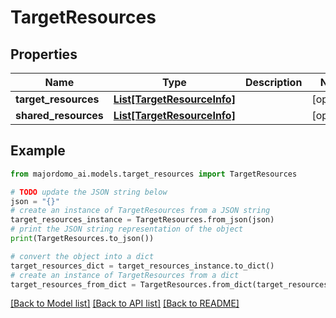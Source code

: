 # TargetResources


## Properties

Name | Type | Description | Notes
------------ | ------------- | ------------- | -------------
**target_resources** | [**List[TargetResourceInfo]**](TargetResourceInfo.md) |  | [optional] 
**shared_resources** | [**List[TargetResourceInfo]**](TargetResourceInfo.md) |  | [optional] 

## Example

```python
from majordomo_ai.models.target_resources import TargetResources

# TODO update the JSON string below
json = "{}"
# create an instance of TargetResources from a JSON string
target_resources_instance = TargetResources.from_json(json)
# print the JSON string representation of the object
print(TargetResources.to_json())

# convert the object into a dict
target_resources_dict = target_resources_instance.to_dict()
# create an instance of TargetResources from a dict
target_resources_from_dict = TargetResources.from_dict(target_resources_dict)
```
[[Back to Model list]](../README.md#documentation-for-models) [[Back to API list]](../README.md#documentation-for-api-endpoints) [[Back to README]](../README.md)


